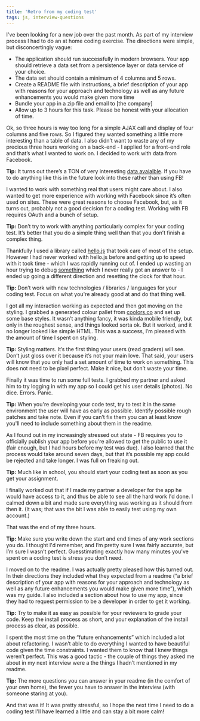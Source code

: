 ```yaml
---
title: 'Retro from my coding test'
tags: js, interview-questions
---
```


I've been looking for a new job over the past month. As part of my interview process I had to do an at home coding exercise. The directions were simple, but disconcertingly vague:

* The application should run successfully in modern browsers.
Your app should retrieve a data set from a persistence layer or data service of your choice.
* The data set should contain a minimum of 4 columns and 5 rows.
* Create a README file with instructions, a brief description of your app with reasons for your approach and technology as well as any future enhancements you would make given more time
* Bundle your app in a zip file and email to [the company]
* Allow up to 3 hours for this task. Please be honest with your allocation of time.

Ok, so three hours is way too long for a simple AJAX call and display of four columns and five rows. So I figured they wanted something a little more interesting than a table of data. I also didn’t want to waste any of my precious three hours working on a back-end - I applied for a front-end role and that’s what I wanted to work on. I decided to work with data from Facebook.

**Tip:** It turns out there’s a TON of very interesting [data avaialble](https://www.reddit.com/r/datasets). If you have to do anything like this in the future look into these rather than using FB!

I wanted to work with something real that users might care about. I also wanted to get more experience with working with Facebook since it’s often used on sites. These were great reasons to choose Facebook, but, as it turns out, probably not a good decision for a coding test. Working with FB requires OAuth and a bunch of setup.

**Tip:** Don’t try to work with anything particularly complex for your coding test. It’s better that you do a simple thing well than that you don’t finish a complex thing.

Thankfully I used a library called [hello.js](http://adodson.com/hello.js/) that took care of most of the setup. However I had never worked with hello.js before and getting up to speed with it took time - which I was rapidly running out of. I ended up wasting an hour trying to debug [something](http://stackoverflow.com/questions/27729186/how-can-i-get-share-data-with-hello-js) which I never really got an answer to - I ended up going a different direction and resetting the clock for that hour.

**Tip:** Don’t work with new technologies / libraries / languages for your coding test. Focus on what you're already good at and do that thing well.

I got all my interaction working as expected and then got moving on the styling. I grabbed a generated colour pallet from [coolors.co](http://coolors.co/) and set up some base styles. It wasn’t anything fancy, it was kinda mobile friendly, but only in the roughest sense, and things looked sorta ok. But it worked, and it no longer looked like simple HTML. This was a success, I’m pleased with the amount of time I spent on styling.

**Tip:** Styling matters. It’s the first thing your users (read graders) will see. Don’t just gloss over it because it’s not your main love. That said, your users will know that you only had a set amount of time to work on something. This does not need to be pixel perfect. Make it nice, but don’t waste your time.

Finally it was time to run some full tests. I grabbed my partner and asked him to try logging in with my app so I could get his user details (photos). No dice. Errors. Panic.

**Tip:** When you're developing your code test, try to test it in the same environment the user will have as early as possible. Identify possible rough patches and take note. Even if you can’t fix them you can at least know you'll need to include something about them in the readme.

As I found out in my increasingly stressed out state - FB requires you to officially publish your app before you're allowed to get the public to use it (fair enough, but I had hours before my test was due). I also learned that the process would take around seven days, but that it’s possible my app could be rejected and take longer. I was full on freaking out.

**Tip:** Much like in school, you should start your coding test as soon as you get your assignment.

I finally worked out that if I made my partner a developer for the app he would have access to it, and thus be able to see all the hard work I'd done. I calmed down a bit and made sure everything was working as it should from then it. (It was; that was the bit I was able to easily test using my own account.)

That was the end of my three hours.

**Tip:** Make sure you write down the start and end times of any work sections you do. I thought I'd remember, and I’m pretty sure I was fairly accurate, but I’m sure I wasn’t perfect. Guesstimating exactly how many minutes you've spent on a coding test is stress you don’t need.

I moved on to the readme. I was actually pretty pleased how this turned out. In their directions they included what they expected from a readme (“a brief description of your app with reasons for your approach and technology as well as any future enhancements you would make given more time”), which was my guide. I also included a section about how to use my app, since they had to request permission to be a developer in order to get it working.

**Tip:** Try to make it as easy as possible for your reviewers to grade your code. Keep the install process as short, and your explanation of the install process as clear, as possible.

I spent the most time on the “future enhancements” which included a lot about refactoring. I wasn’t able to do everything I wanted to have beautiful code given the time constraints. I wanted them to know that I knew things weren’t perfect. This was a good tactic - the couple of things they asked me about in my next interview were a the things I hadn’t mentioned in my readme.

**Tip:** The more questions you can answer in your readme (in the comfort of your own home), the fewer you have to answer in the interview (with someone staring at you).

And that was it! It was pretty stressful, so I hope the next time I need to do a coding test I'll have learned a little and can stay a bit more calm!